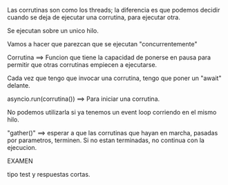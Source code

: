 Las corrutinas son como los threads; la diferencia es que podemos decidir cuando se deja de ejecutar una corrutina, para ejecutar otra.

Se ejecutan sobre un unico hilo.

Vamos a hacer que parezcan que se ejecutan "concurrentemente"

Corrutina ==> Funcion que tiene la capacidad de ponerse en pausa para permitir que otras corrutinas empiecen a ejecutarse.

Cada vez que tengo que invocar una corrutina, tengo que poner un "await" delante.

asyncio.run(corrutina()) ==> Para iniciar una corrutina.

No podemos utilizarla si ya tenemos un event loop corriendo en el mismo hilo.

"gather()" ==> esperar a que las corrutinas que hayan en marcha, pasadas por parametros, terminen. Si no estan terminadas, no continua con la ejecucion.

EXAMEN

tipo test y respuestas cortas. 